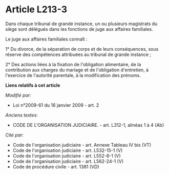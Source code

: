 # Article L213-3

Dans chaque tribunal de grande instance, un ou plusieurs magistrats du siège sont délégués dans les fonctions de juge aux
affaires familiales. 

Le juge aux affaires familiales connaît : 

1° Du divorce, de la séparation de corps et de leurs conséquences, sous réserve des compétences attribuées au tribunal de
grande instance ; 

2° Des actions liées à la fixation de l'obligation alimentaire, de la contribution aux charges du mariage et de l'obligation
d'entretien, à l'exercice de l'autorité parentale, à la modification        des prénoms.

**Liens relatifs à cet article**

_Modifié par_:

  - Loi n°2009-61 du 16 janvier 2009 - art. 2

_Anciens textes_:

  - CODE DE L'ORGANISATION JUDICIAIRE. - art. L312-1, alinéas 1 à 4 (Ab)

_Cité par_:

  - Code de l'organisation judiciaire - art. Annexe Tableau IV bis (VT)
  - Code de l'organisation judiciaire - art. L532-15-1 (V)
  - Code de l'organisation judiciaire - art. L552-8-1 (V)
  - Code de l'organisation judiciaire - art. L562-24-1 (V)
  - Code de procédure civile - art. 1381 (VD)
